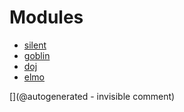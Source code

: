 
# Modules

* [silent](/silent/)
* [goblin](/goblin/)
* [doj](/doj/)
* [elmo](/elmo/)


[](@autogenerated - invisible comment)